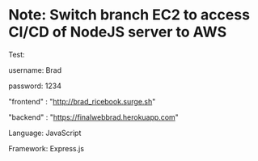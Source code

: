 # Note: Switch branch EC2 to access CI/CD of NodeJS server to AWS

Test:

username: Brad

password: 1234

"frontend" : "http://brad_ricebook.surge.sh"

"backend" : "https://finalwebbrad.herokuapp.com"

Language: JavaScript

Framework: Express.js
